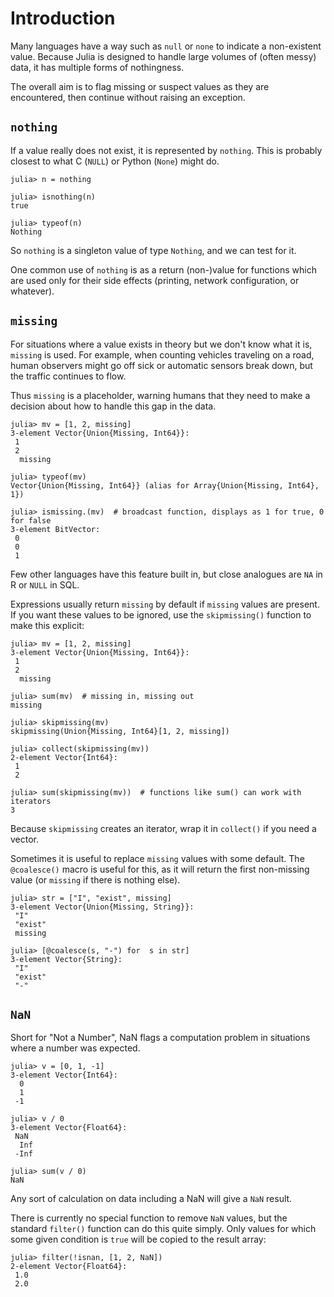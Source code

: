 # Introduction

Many languages have a way such as `null` or `none` to indicate a non-existent value.
Because Julia is designed to handle large volumes of (often messy) data, it has multiple forms of nothingness.

The overall aim is to flag missing or suspect values as they are encountered, then continue without raising an exception.

## `nothing`

If a value really does not exist, it is represented by `nothing`. This is probably closest to what C (`NULL`) or Python (`None`) might do.

```julia-repl
julia> n = nothing

julia> isnothing(n)
true

julia> typeof(n)
Nothing
```

So `nothing` is a singleton value of type `Nothing`, and we can test for it.

One common use of `nothing` is as a return (non-)value for functions which are used only for their side effects (printing, network configuration, or whatever).

## `missing`

For situations where a value exists in theory but we don't know what it is, `missing` is used. For example, when counting vehicles traveling on a road, human observers might go off sick or automatic sensors break down, but the traffic continues to flow.

Thus `missing` is a placeholder, warning humans that they need to make a decision about how to handle this gap in the data.

```julia-repl
julia> mv = [1, 2, missing]
3-element Vector{Union{Missing, Int64}}:
 1
 2
  missing

julia> typeof(mv)
Vector{Union{Missing, Int64}} (alias for Array{Union{Missing, Int64}, 1})

julia> ismissing.(mv)  # broadcast function, displays as 1 for true, 0 for false
3-element BitVector:
 0
 0
 1
```

Few other languages have this feature built in, but close analogues are `NA` in R or `NULL` in SQL.

Expressions usually return `missing` by default if `missing` values are present.
If you want these values to be ignored, use the `skipmissing()` function to make this explicit:

```julia-repl
julia> mv = [1, 2, missing]
3-element Vector{Union{Missing, Int64}}:
 1
 2
  missing

julia> sum(mv)  # missing in, missing out
missing

julia> skipmissing(mv)
skipmissing(Union{Missing, Int64}[1, 2, missing])

julia> collect(skipmissing(mv))
2-element Vector{Int64}:
 1
 2

julia> sum(skipmissing(mv))  # functions like sum() can work with iterators
3
```

Because `skipmissing` creates an iterator, wrap it in `collect()` if you need a vector.

Sometimes it is useful to replace `missing` values with some default.
The `@coalesce()` macro is useful for this, as it will return the first non-missing value (or `missing` if there is nothing else).

```julia-repl
julia> str = ["I", "exist", missing]
3-element Vector{Union{Missing, String}}:
 "I"
 "exist"
 missing

julia> [@coalesce(s, "-") for  s in str]
3-element Vector{String}:
 "I"
 "exist"
 "-"
```

## `NaN`

Short for "Not a Number", NaN flags a computation problem in situations where a number was expected.

```julia-repl
julia> v = [0, 1, -1]
3-element Vector{Int64}:
  0
  1
 -1

julia> v / 0
3-element Vector{Float64}:
 NaN
  Inf
 -Inf
 
julia> sum(v / 0)
NaN
```

Any sort of calculation on data including a NaN will give a `NaN` result.

There is currently no special function to remove `NaN` values, but the standard `filter()` function can do this quite simply.
Only values for which some given condition is `true` will be copied to the result array:

```julia-repl
julia> filter(!isnan, [1, 2, NaN])
2-element Vector{Float64}:
 1.0
 2.0
```
